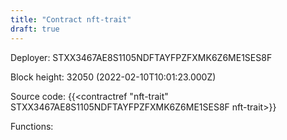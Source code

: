 ```yaml
---
title: "Contract nft-trait"
draft: true
---
```

Deployer: STXX3467AE8S1105NDFTAYFPZFXMK6Z6ME1SES8F


 



Block height: 32050 (2022-02-10T10:01:23.000Z)

Source code: {{<contractref "nft-trait" STXX3467AE8S1105NDFTAYFPZFXMK6Z6ME1SES8F nft-trait>}}

Functions:


